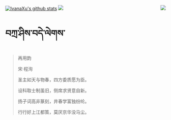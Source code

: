 [![IvanaXu's github stats](https://github-readme-stats.vercel.app/api?username=IvanaXu&show_icons=true&theme=vue-dark)](https://github.com/anuraghazra/github-readme-stats)
<img align="right" src="https://github-readme-stats.vercel.app/api/top-langs/?username=IvanaXu&langs_count=7&theme=graywhite" />
<img src="https://github-readme-stats.vercel.app/api/wakatime?username=IvanaXu&layout=compact&langs_count=6&theme=vue-dark&&custom_title=Programming Times(Jul 29 2021-)" />
# བཀྲ་ཤིས་བདེ་ལེགས་
> 再用韵
>
> 宋·程洵
>
> 圣主如天与物春，四方委质愿为臣。
> 
> 设科取士制虽旧，侧席求贤意自新。
> 
> 扬子词高非篆刻，井春学富独纷纶。
> 
> 行行好上江都策，莫厌京华没马尘。